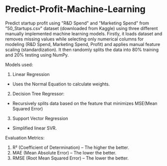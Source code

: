 # Predict-Profit-Machine-Learning
Predict startup profit using "R&amp;D Spend" and "Marketing Spend" from "50_Startups.csv" dataset (downloaded from Kaggle) using three different manually implemented machine learning models.
Firstly, it loads dataset and removes missing values while selecting only numerical columns for modeling (R&D Spend, Marketing Spend, Profit) and applies manual feature scaling (standardization).
It then randomly splits the data into 80% training and 20% testing using NumPy.

Models used:
1. Linear Regression
- Uses the Normal Equation to calculate weights.
2. Decision Tree Regressor:
- Recursively splits data based on the feature that minimizes MSE(Mean Squared Error)
3. Support Vector Regression
- Simplified linear SVR.

Evaluation Metrics:
1) R² (Coefficient of Determination) – The higher the better.
2) MAE (Mean Absolute Error) – The lower the better.
3) RMSE (Root Mean Squared Error) – The lower the better.
